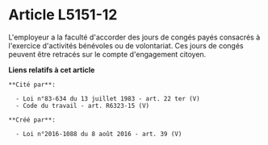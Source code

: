 # Article L5151-12

L'employeur a la faculté d'accorder des jours de congés payés consacrés à l'exercice d'activités bénévoles ou de volontariat.
Ces jours de congés peuvent être retracés sur le compte d'engagement citoyen.

**Liens relatifs à cet article**

	**Cité par**:

	  - Loi n°83-634 du 13 juillet 1983 - art. 22 ter (V)
	  - Code du travail - art. R6323-15 (V)

	**Créé par**:

	  - Loi n°2016-1088 du 8 août 2016 - art. 39 (V)
